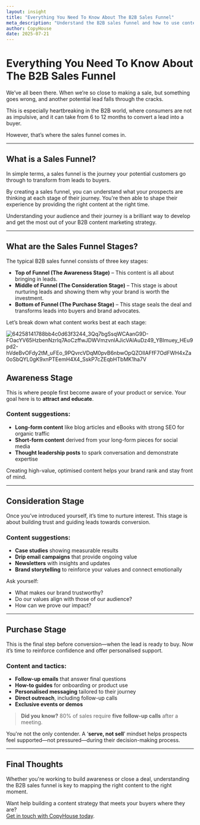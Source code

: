```yaml
---
layout: insight
title: "Everything You Need To Know About The B2B Sales Funnel"
meta_description: "Understand the B2B sales funnel and how to use content at each stage—from awareness to purchase—to convert leads into loyal buyers."
author: CopyHouse
date: 2025-07-21
---
```


# Everything You Need To Know About The B2B Sales Funnel

We’ve all been there. When we’re so close to making a sale, but something goes wrong, and another potential lead falls through the cracks. 

This is especially heartbreaking in the B2B world, where consumers are not as impulsive, and it can take from 6 to 12 months to convert a lead into a buyer. 

However, that’s where the sales funnel comes in.

---

## What is a Sales Funnel?

In simple terms, a sales funnel is the journey your potential customers go through to transform from leads to buyers. 

By creating a sales funnel, you can understand what your prospects are thinking at each stage of their journey. You're then able to shape their experience by providing the right content at the right time. 

Understanding your audience and their journey is a brilliant way to develop and get the most out of your B2B content marketing strategy. 

---

## What are the Sales Funnel Stages?

The typical B2B sales funnel consists of three key stages:

- **Top of Funnel (The Awareness Stage)** – This content is all about bringing in leads.  
- **Middle of Funnel (The Consideration Stage)** – This stage is about nurturing leads and showing them why your brand is worth the investment.  
- **Bottom of Funnel (The Purchase Stage)** – This stage seals the deal and transforms leads into buyers and brand advocates.  

Let’s break down what content works best at each stage:

![64258141788bb4c0d63f3244_3Qq7bgSsqWCAanG9D-FOacYV65HzbenNzrlq7AoCzffwJDWVmzvnlAJicVAlAuDz49_YBlmuey_HEu9pd2-hVdeBvOFdy2tM_uFEo_9PQvrcVDqM0pvB6nbwOpQZOIlAFfF7OdFWH4xZa0oSbQYL0gK9xnPTEemH4X4_SskP7cZEqbHTbMK1ha7V](https://github.com/user-attachments/assets/8b9b123d-e923-4cb0-b431-4961d4e48830)


## Awareness Stage

This is where people first become aware of your product or service. Your goal here is to **attract and educate**.

### Content suggestions:
- **Long-form content** like blog articles and eBooks with strong SEO for organic traffic  
- **Short-form content** derived from your long-form pieces for social media  
- **Thought leadership posts** to spark conversation and demonstrate expertise  

Creating high-value, optimised content helps your brand rank and stay front of mind.

---

## Consideration Stage

Once you’ve introduced yourself, it’s time to nurture interest. This stage is about building trust and guiding leads towards conversion.

### Content suggestions:
- **Case studies** showing measurable results  
- **Drip email campaigns** that provide ongoing value  
- **Newsletters** with insights and updates  
- **Brand storytelling** to reinforce your values and connect emotionally  

Ask yourself:
- What makes our brand trustworthy?
- Do our values align with those of our audience?
- How can we prove our impact?

---

## Purchase Stage

This is the final step before conversion—when the lead is ready to buy. Now it’s time to reinforce confidence and offer personalised support.

### Content and tactics:
- **Follow-up emails** that answer final questions  
- **How-to guides** for onboarding or product use  
- **Personalised messaging** tailored to their journey  
- **Direct outreach**, including follow-up calls  
- **Exclusive events or demos**

> **Did you know?** 80% of sales require **five follow-up calls** after a meeting.  

You're not the only contender. A ‘**serve, not sell**’ mindset helps prospects feel supported—not pressured—during their decision-making process.

---

## Final Thoughts

Whether you're working to build awareness or close a deal, understanding the B2B sales funnel is key to mapping the right content to the right moment.

Want help building a content strategy that meets your buyers where they are?  
[Get in touch with CopyHouse today](https://www.copyhouse.io/contact).
